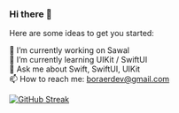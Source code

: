 ### Hi there 👋


Here are some ideas to get you started:

 🔭 I’m currently working on Sawal <br>
 🌱 I’m currently learning UIKit / SwiftUI<br>
 💬 Ask me about Swift, SwiftUI, UIKit<br>
 📫 How to reach me: boraerdev@gmail.com<br>

[![GitHub Streak](https://github-readme-streak-stats.herokuapp.com?user=boraerdev&theme=dark&hide_border=true&date_format=M%20j%5B%2C%20Y%5D)](https://git.io/streak-stats)
